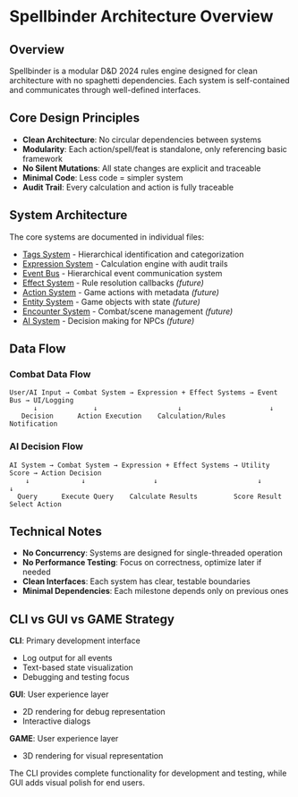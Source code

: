 # Spellbinder Architecture Overview

## Overview

Spellbinder is a modular D&D 2024 rules engine designed for clean architecture with no spaghetti dependencies. Each system is self-contained and communicates through well-defined interfaces.

## Core Design Principles

- **Clean Architecture**: No circular dependencies between systems
- **Modularity**: Each action/spell/feat is standalone, only referencing basic framework
- **No Silent Mutations**: All state changes are explicit and traceable
- **Minimal Code**: Less code = simpler system
- **Audit Trail**: Every calculation and action is fully traceable

## System Architecture

The core systems are documented in individual files:

- [Tags System](02_TAGS_SYSTEM.md) - Hierarchical identification and categorization
- [Expression System](03_EXPRESSION_SYSTEM.md) - Calculation engine with audit trails
- [Event Bus](04_EVENT_BUS.md) - Hierarchical event communication system
- [Effect System](05_EFFECT_SYSTEM.md) - Rule resolution callbacks _(future)_
- [Action System](06_ACTION_SYSTEM.md) - Game actions with metadata _(future)_
- [Entity System](07_ENTITY_SYSTEM.md) - Game objects with state _(future)_
- [Encounter System](08_ENCOUNTER_SYSTEM.md) - Combat/scene management _(future)_
- [AI System](09_AI_SYSTEM.md) - Decision making for NPCs _(future)_

## Data Flow

### Combat Data Flow

```
User/AI Input → Combat System → Expression + Effect Systems → Event Bus → UI/Logging
      ↓              ↓                    ↓                      ↓
   Decision      Action Execution    Calculation/Rules      Notification
```

### AI Decision Flow

```
AI System → Combat System → Expression + Effect Systems → Utility Score → Action Decision
    ↓             ↓                 ↓                         ↓              ↓
  Query      Execute Query    Calculate Results         Score Result    Select Action
```

## Technical Notes

- **No Concurrency**: Systems are designed for single-threaded operation
- **No Performance Testing**: Focus on correctness, optimize later if needed
- **Clean Interfaces**: Each system has clear, testable boundaries
- **Minimal Dependencies**: Each milestone depends only on previous ones

## CLI vs GUI vs GAME Strategy

**CLI**: Primary development interface

- Log output for all events
- Text-based state visualization
- Debugging and testing focus

**GUI**: User experience layer

- 2D rendering for debug representation
- Interactive dialogs

**GAME**: User experience layer

- 3D rendering for visual representation

The CLI provides complete functionality for development and testing, while GUI adds visual polish for end users.
